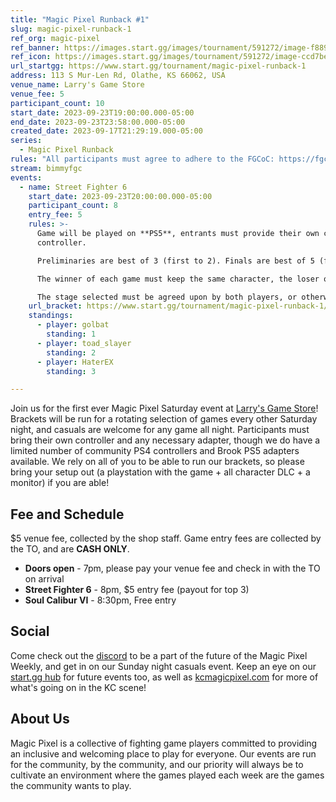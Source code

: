 ```yaml
---
title: "Magic Pixel Runback #1"
slug: magic-pixel-runback-1
ref_org: magic-pixel
ref_banner: https://images.start.gg/images/tournament/591272/image-f8898e678e394f33db342f01ebbf1bae.png?ehk=Tx6KFFNJY5aOtPjaSjc0YAvTwNiCn48t25X1%2F2JUb2Q%3D&ehkOptimized=Ti5yfYOlfUCXotfuqTuJpm4MWc7kHLmRzPc7l9kmiVY%3D
ref_icon: https://images.start.gg/images/tournament/591272/image-ccd7bebee7828985894fe38c967bcf2c.png?ehk=R9A4vgH8KVRTd%2FkghjaNs4oiJFvIdvHm18IQJo1NnSc%3D&ehkOptimized=rtZ428kSxRfN5sRn9J%2B4pc42wTWKOR%2BCc7VK%2Bqs6tts%3D
url_startgg: https://www.start.gg/tournament/magic-pixel-runback-1
address: 113 S Mur-Len Rd, Olathe, KS 66062, USA
venue_name: Larry's Game Store
venue_fee: 5
participant_count: 10
start_date: 2023-09-23T19:00:00.000-05:00
end_date: 2023-09-23T23:58:00.000-05:00
created_date: 2023-09-17T21:29:19.000-05:00
series:
  - Magic Pixel Runback
rules: "All participants must agree to adhere to the FGCoC: https://fgcoc.com/"
stream: bimmyfgc
events:
  - name: Street Fighter 6
    start_date: 2023-09-23T20:00:00.000-05:00
    participant_count: 8
    entry_fee: 5
    rules: >-
      Game will be played on **PS5**, entrants must provide their own compatible
      controller.  

      Preliminaries are best of 3 (first to 2). Finals are best of 5 (first to 3).  

      The winner of each game must keep the same character, the loser of that game may switch characters.  

      The stage selected must be agreed upon by both players, or otherwise selected at random.
    url_bracket: https://www.start.gg/tournament/magic-pixel-runback-1/events/street-fighter-6/brackets/1467228/2219391
    standings:
      - player: golbat
        standing: 1
      - player: toad_slayer
        standing: 2
      - player: HaterEX
        standing: 3

---
```


Join us for the first ever Magic Pixel Saturday event at [Larry's Game Store](https://www.larrysgamestore.com/)! Brackets will be run for a rotating selection of games every other Saturday night, and casuals are welcome for any game all night. Participants must bring their own controller and any necessary adapter, though we do have a limited number of community PS4 controllers and Brook PS5 adapters available. We rely on all of you to be able to run our brackets, so please bring your setup out (a playstation with the game + all character DLC + a monitor) if you are able! 

## Fee and Schedule
$5 venue fee, collected by the shop staff. Game entry fees are collected by the TO, and are **CASH ONLY**.

- **Doors open** - 7pm, please pay your venue fee and check in with the TO on arrival
- **Street Fighter 6** - 8pm, $5 entry fee (payout for top 3)
- **Soul Calibur VI** - 8:30pm, Free entry   

## Social
Come check out the [discord](https://discord.gg/jkmn6CVrrQ) to be a part of the future of the Magic Pixel Weekly, and get in on our Sunday night casuals event. Keep an eye on our [start.gg hub](https://www.start.gg/hub/magic-pixel) for future events too, as well as [kcmagicpixel.com](https://kcmagicpixel.com) for more of what's going on in the KC scene!

## About Us

Magic Pixel is a collective of fighting game players committed to providing an inclusive and welcoming place to play for everyone. Our events are run for the community, by the community, and our priority will always be to cultivate an environment where the games played each week are the games the community wants to play.
  